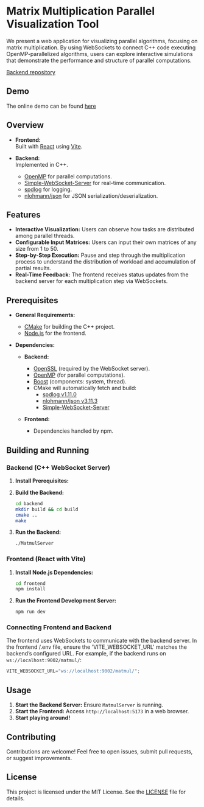 # Matrix Multiplication Parallel Visualization Tool

We present a web application for visualizing parallel algorithms, focusing on matrix multiplication. By using WebSockets to connect C++ code executing OpenMP-parallelized algorithms, users can explore interactive simulations that demonstrate the performance and structure of parallel computations.

[Backend repository](https://github.com/gonza224/matmul-ws-server)

## Demo
  The online demo can be found [here](https://matrixmultiply.com/)

## Overview

- **Frontend:**  
  Built with [React](https://reactjs.org/) using [Vite](https://vitejs.dev/).  

- **Backend:**  
  Implemented in C++.  
  - [OpenMP](https://www.openmp.org/) for parallel computations.
  - [Simple-WebSocket-Server](https://gitlab.com/eidheim/Simple-WebSocket-Server) for real-time communication.  
  - [spdlog](https://github.com/gabime/spdlog) for logging.
  - [nlohmann/json](https://github.com/nlohmann/json) for JSON serialization/deserialization.

## Features

- **Interactive Visualization:** Users can observe how tasks are distributed among parallel threads.
- **Configurable Input Matrices:** Users can input their own matrices of any size from 1 to 50.
- **Step-by-Step Execution:** Pause and step through the multiplication process to understand the distribution of workload and accumulation of partial results.
- **Real-Time Feedback:** The frontend receives status updates from the backend server for each multiplication step via WebSockets.

## Prerequisites

- **General Requirements:**
  - [CMake](https://cmake.org/download/) for building the C++ project.
  - [Node.js](https://nodejs.org/) for the frontend.

- **Dependencies:**
  - **Backend:**
    - [OpenSSL](https://www.openssl.org/) (required by the WebSocket server).
    - [OpenMP](https://www.openmp.org/) (for parallel computations).
    - [Boost](https://www.boost.org/) (components: system, thread).
    - CMake will automatically fetch and build:
      - [spdlog v1.11.0](https://github.com/gabime/spdlog)
      - [nlohmann/json v3.11.3](https://github.com/nlohmann/json)
      - [Simple-WebSocket-Server](https://gitlab.com/eidheim/Simple-WebSocket-Server)
  
  - **Frontend:**
    - Dependencies handled by npm.

## Building and Running

### Backend (C++ WebSocket Server)

1. **Install Prerequisites:**

2. **Build the Backend:**
   ```bash
   cd backend
   mkdir build && cd build
   cmake ..
   make
   ```

3. **Run the Backend:**
   ```bash
   ./MatmulServer
   ```

### Frontend (React with Vite)

1. **Install Node.js Dependencies:**
   ```bash
   cd frontend
   npm install
   ```

2. **Run the Frontend Development Server:**
   ```bash
   npm run dev
   ```

### Connecting Frontend and Backend

The frontend uses WebSockets to communicate with the backend server. In the frontend /.env file, ensure the 'VITE_WEBSOCKET_URL' matches the backend’s configured URL. For example, if the backend runs on `ws://localhost:9002/matmul/`:

```javascript
VITE_WEBSOCKET_URL="ws://localhost:9002/matmul/";
```

## Usage

1. **Start the Backend Server:** Ensure `MatmulServer` is running.
2. **Start the Frontend:** Access `http://localhost:5173` in a web browser.
3. **Start playing around!**

## Contributing

Contributions are welcome! Feel free to open issues, submit pull requests, or suggest improvements.

## License

This project is licensed under the MIT License. See the [LICENSE](https://github.com/gonza224/matmul-playground/blob/main/LICENSE) file for details.
